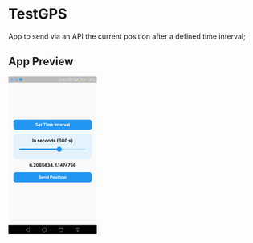 # TestGPS

App to send via an API the current position after a defined time interval;

## App Preview

<img src="https://github.com/martinoyovo/testgps/blob/main/assets/preview.png" width=35% height=50% alt="Image Preview"/>


